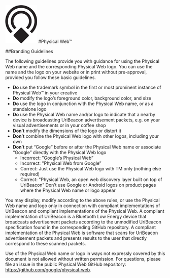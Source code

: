 
<img src="https://raw.githubusercontent.com/google/physical-web/master/documentation/images/logo/logo-black.png" width="100px">
#Physical Web™

##Branding Guidelines

The following guidelines provide you with guidance for using the Physical Web name and the corresponding Physical Web logo. You can use the name and the logo on your website or in print without pre-approval, provided you follow these basic guidelines.

* **Do** use the trademark symbol in the first or most prominent instance of Physical Web™ in your creative
* **Do** modify the logo’s foreground color, background color, and size
* **Do** use the logo in conjunction with the Physical Web name, or as a standalone logo
* **Do** use the Physical Web name and/or logo to indicate that a nearby device is broadcasting UriBeacon advertisement packets, e.g. on your visual advertisements or in your coffee shop
* **Don’t** modify the dimensions of the logo or distort it
* **Don’t** combine the Physical Web logo with other logos, including your own
* **Don’t** put “Google” before or after the Physical Web name or associate “Google” directly with the Physical Web logo
    * Incorrect: "Google’s Physical Web”
    * Incorrect: "Physical Web from Google”
    * Correct: Just use the Physical Web logo with TM only (nothing else required)
    * Correct: "Physical Web, an open web discovery layer built on top of UriBeacon”
Don’t use Google or Android logos on product pages where the Physical Web name or logo appear

You may display, modify according to the above rules, or use the Physical Web name and logo only in connection with compliant implementations of UriBeacon and compliant implementations of the Physical Web. A compliant implementation of UriBeacon is a Bluetooth Low Energy device that broadcasts advertisement packets according to the unmodified UriBeacon specification found in the corresponding GitHub repository. A compliant implementation of the Physical Web is software that scans for UriBeacon advertisement packets and presents results to the user that directly correspond to these scanned packets.

Use of the Physical Web name or logo in ways not expressly covered by this document is not allowed without written permission. For questions, please file an issue in the public Physical Web GitHub repository: <https://github.com/google/physical-web>.

